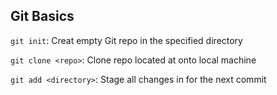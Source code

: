 ## Git Basics

`git init`: Creat empty Git repo in the specified directory

`git clone <repo>`: Clone repo located at <repo> onto local machine

`git add <directory>`: Stage all changes in <directory> for the next commit